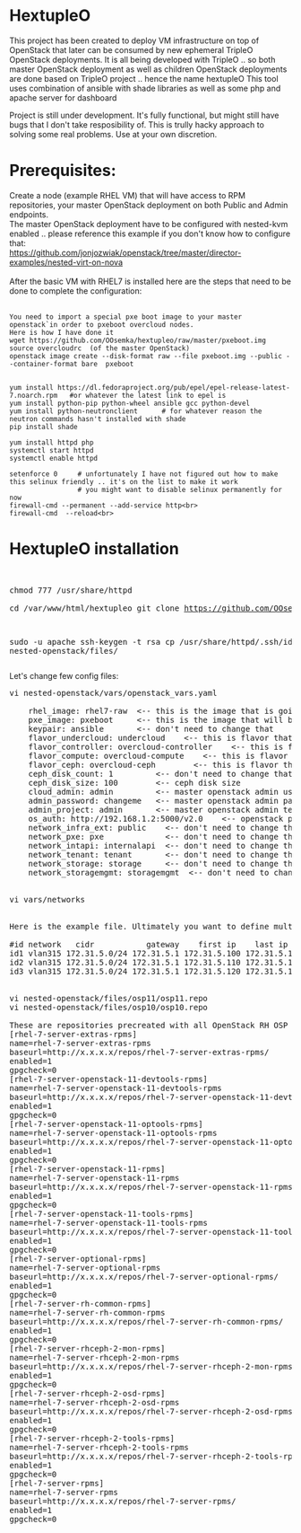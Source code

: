 # HextupleO
This project has been created to deploy VM infrastructure on top of OpenStack that later can be consumed by new ephemeral TripleO OpenStack deployments.
It is all being developed with TripleO .. so both master OpenStack deployment as well as children OpenStack deployments are  done based on TripleO project .. hence the name hextupleO
This tool uses combination of ansible with shade libraries as well as some php and apache server for dashboard

Project is still under development. It's fully functional, but might still have bugs that I don't take resposibility of.
This is trully hacky approach to solving some real problems. Use at your own discretion.

<h1>Prerequisites:</h1>

Create a node (example RHEL VM) that will have access to RPM repositories, your master OpenStack deployment on both Public and Admin endpoints. <br>
The master OpenStack deployment have to be configured with nested-kvm enabled .. please reference this example if you don't know how to configure that:<br>
https://github.com/jonjozwiak/openstack/tree/master/director-examples/nested-virt-on-nova<br>
<br>
After the basic VM with RHEL7 is installed here are the steps that need to be done to complete the configuration:<br>
<br>
```
You need to import a special pxe boot image to your master openstack`in order to pxeboot overcloud nodes.
Here is how I have done it
wget https://github.com/OOsemka/hextupleo/raw/master/pxeboot.img
source overcloudrc  (of the master OpenStack)
openstack image create --disk-format raw --file pxeboot.img --public --container-format bare  pxeboot


yum install https://dl.fedoraproject.org/pub/epel/epel-release-latest-7.noarch.rpm   #or whatever the latest link to epel is
yum install python-pip python-wheel ansible gcc python-devel
yum install python-neutronclient      # for whatever reason the neutron commands hasn't installed with shade 
pip install shade              

yum install httpd php
systemctl start httpd
systemctl enable httpd

setenforce 0     # unfortunately I have not figured out how to make this selinux friendly .. it's on the list to make it work
                 # you might want to disable selinux permanently for now
firewall-cmd --permanent --add-service http<br>
firewall-cmd  --reload<br>
```
<h1> HextupleO installation </h1>
<pre>
 
chmod 777 /usr/share/httpd  
cd /var/www/html/hextupleo
git clone https://github.com/OOsemka/hextupleo.git<br>

sudo -u apache ssh-keygen -t rsa
cp /usr/share/httpd/.ssh/id_rsa.pub nested-openstack/files/
</pre>
Let's change few config files:
<pre>
vi nested-openstack/vars/openstack_vars.yaml

    rhel_image: rhel7-raw  <-- this is the image that is going to be used for undercloud deployment
    pxe_image: pxeboot     <-- this is the image that will be used for all the overcloud nodes
    keypair: ansible       <-- don't need to change that
    flavor_undercloud: undercloud    <-- this is flavor that is going to be used for undercloud and needs to be pre-created
    flavor_controller: overcloud-controller    <-- this is flavor that is going to be used for controllers and needs to be pre-created
    flavor_compute: overcloud-compute    <-- this is flavor that is going to be used for compute and needs to be pre-created
    flavor_ceph: overcloud-ceph        <-- this is flavor that is going to be used for ceph and needs to be pre-created
    ceph_disk_count: 1         <-- don't need to change that 
    ceph_disk_size: 100        <-- ceph disk size
    cloud_admin: admin         <-- master openstack admin user 
    admin_password: changeme   <-- master openstack admin password 
    admin_project: admin       <-- master openstack admin tenant
    os_auth: http://192.168.1.2:5000/v2.0    <-- openstack public endpoint
    network_infra_ext: public    <-- don't need to change that 
    network_pxe: pxe             <-- don't need to change that 
    network_intapi: internalapi  <-- don't need to change that 
    network_tenant: tenant       <-- don't need to change that 
    network_storage: storage     <-- don't need to change that 
    network_storagemgmt: storagemgmt  <-- don't need to change that 
    
    
vi vars/networks


Here is the example file. Ultimately you want to define multiple external subnets that will be used by your openstack children. This file is your local database of what is being consumed by which openstack deployment. Also make sure IP addresses don't overlap - the network has also need to be pre-created in OpenStack master 

#id network   cidr           gateway    first ip    last ip
id1 vlan315 172.31.5.0/24 172.31.5.1 172.31.5.100 172.31.5.109 
id2 vlan315 172.31.5.0/24 172.31.5.1 172.31.5.110 172.31.5.119
id3 vlan315 172.31.5.0/24 172.31.5.1 172.31.5.120 172.31.5.129


vi nested-openstack/files/osp11/osp11.repo
vi nested-openstack/files/osp10/osp10.repo

These are repositories precreated with all OpenStack RH OSP rpms (you need to pre-create that first). Example:
[rhel-7-server-extras-rpms]
name=rhel-7-server-extras-rpms
baseurl=http://x.x.x.x/repos/rhel-7-server-extras-rpms/
enabled=1
gpgcheck=0
[rhel-7-server-openstack-11-devtools-rpms]
name=rhel-7-server-openstack-11-devtools-rpms
baseurl=http://x.x.x.x/repos/rhel-7-server-openstack-11-devtools-rpms/
enabled=1
gpgcheck=0
[rhel-7-server-openstack-11-optools-rpms]
name=rhel-7-server-openstack-11-optools-rpms
baseurl=http://x.x.x.x/repos/rhel-7-server-openstack-11-optools-rpms/
enabled=1
gpgcheck=0
[rhel-7-server-openstack-11-rpms]
name=rhel-7-server-openstack-11-rpms
baseurl=http://x.x.x.x/repos/rhel-7-server-openstack-11-rpms/
enabled=1
gpgcheck=0
[rhel-7-server-openstack-11-tools-rpms]
name=rhel-7-server-openstack-11-tools-rpms
baseurl=http://x.x.x.x/repos/rhel-7-server-openstack-11-tools-rpms/
enabled=1
gpgcheck=0
[rhel-7-server-optional-rpms]
name=rhel-7-server-optional-rpms
baseurl=http://x.x.x.x/repos/rhel-7-server-optional-rpms/
enabled=1
gpgcheck=0
[rhel-7-server-rh-common-rpms]
name=rhel-7-server-rh-common-rpms
baseurl=http://x.x.x.x/repos/rhel-7-server-rh-common-rpms/
enabled=1
gpgcheck=0
[rhel-7-server-rhceph-2-mon-rpms]
name=rhel-7-server-rhceph-2-mon-rpms
baseurl=http://x.x.x.x/repos/rhel-7-server-rhceph-2-mon-rpms/
enabled=1
gpgcheck=0
[rhel-7-server-rhceph-2-osd-rpms]
name=rhel-7-server-rhceph-2-osd-rpms
baseurl=http://x.x.x.x/repos/rhel-7-server-rhceph-2-osd-rpms/
enabled=1
gpgcheck=0
[rhel-7-server-rhceph-2-tools-rpms]
name=rhel-7-server-rhceph-2-tools-rpms
baseurl=http://x.x.x.x/repos/rhel-7-server-rhceph-2-tools-rpms/
enabled=1
gpgcheck=0
[rhel-7-server-rpms]
name=rhel-7-server-rpms
baseurl=http://x.x.x.x/repos/rhel-7-server-rpms/
enabled=1
gpgcheck=0


</pre>
